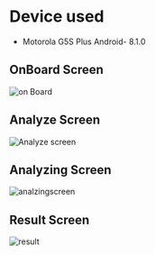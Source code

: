 # Device used
- Motorola G5S Plus
Android- 8.1.0
## OnBoard Screen

![on Board](https://user-images.githubusercontent.com/20228645/81318168-7120be00-90ab-11ea-91d3-cf78d1f7094f.png)

## Analyze Screen

![Analyze screen](https://user-images.githubusercontent.com/20228645/81316684-84cb2500-90a9-11ea-862a-b20d2827bf24.png)

## Analyzing Screen

![analzingscreen](https://user-images.githubusercontent.com/20228645/81316599-65cc9300-90a9-11ea-8676-7641470a1876.png)

## Result Screen

![result](https://user-images.githubusercontent.com/20228645/81317287-4a15bc80-90aa-11ea-9f83-d0d4ac363e79.png)
